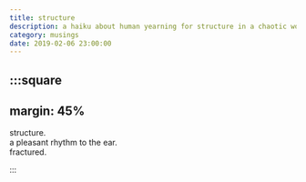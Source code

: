 ```yaml
---
title: structure
description: a haiku about human yearning for structure in a chaotic world.
category: musings
date: 2019-02-06 23:00:00
---
```


:::square
---
margin: 45%
---

structure.  
a pleasant rhythm to the ear.  
fractured.

:::
